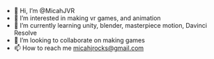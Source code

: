 - 👋 Hi, I’m @MicahJVR
- 👀 I’m interested in making vr games, and animation
- 🌱 I’m currently learning unity, blender, masterpiece motion, Davinci Resolve
- 💞️ I’m looking to collaborate on making games
- 📫 How to reach me micahjrocks@gmail.com

<!---
MicahJVR/MicahJVR is a ✨ special ✨ repository because its `README.md` (this file) appears on your GitHub profile.
You can click the Preview link to take a look at your changes.
--->
